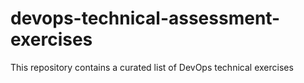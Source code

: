 # devops-technical-assessment-exercises
This repository contains a curated list of DevOps technical exercises
